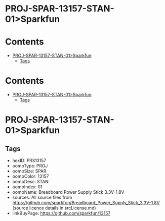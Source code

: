 
PROJ-SPAR-13157-STAN-01>Sparkfun
================================

Contents
========

* [PROJ-SPAR-13157-STAN-01>Sparkfun](#proj-spar-13157-stan-01sparkfun)
	* [Tags](#tags)

Contents
========

* [PROJ-SPAR-13157-STAN-01>Sparkfun](#proj-spar-13157-stan-01sparkfun)
	* [Tags](#tags)

# PROJ-SPAR-13157-STAN-01>Sparkfun

## Tags

- hexID: PRS13157
- oompType: PROJ
- oompSize: SPAR
- oompColor: 13157
- oompDesc: STAN
- oompIndex: 01
- oompName: Breadboard Power Supply Stick 3.3V-1.8V
- sources: All source files from https://github.com/sparkfun/Breadboard_Power_Supply_Stick_3.3V-1.8V (source licence details in srcLicense.md)
- linkBuyPage: https://github.com/sparkfun/13157
